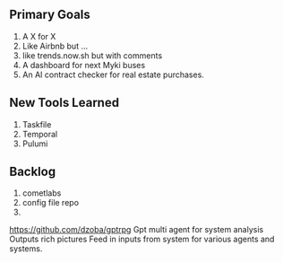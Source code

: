 
## Primary Goals

1. A X for X
1. Like Airbnb but ...
1. like trends.now.sh but with comments
2. A dashboard for next Myki buses
3. An AI contract checker for real estate purchases.


## New Tools Learned

1. Taskfile
1. Temporal
1. Pulumi

## Backlog

1. cometlabs
1. config file repo
2. 


https://github.com/dzoba/gptrpg
Gpt multi agent for system analysis
Outputs rich pictures
Feed in inputs from system for various agents and systems. 
